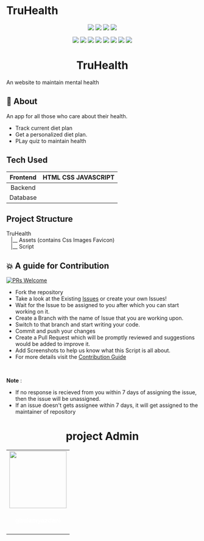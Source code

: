 # TruHealth

<p align="center">
<a href="https://github.com/ghulamyazdani/TruHealth"><img src="https://img.shields.io/badge/Open%20Source-%F0%9F%A4%8D-Green"></a>
<a href="https://github.com/ghulamyazdani/TruHealth"><img src="https://img.shields.io/badge/Built%20by-developers%20%3C%2F%3E-0059b3"></a>
<a href="https://github.com/ghulamyazdani/TruHealth"><img src="https://img.shields.io/static/v1.svg?label=Contributions&message=Welcome&color=yellow"></a>
<a href="https://github.com/ghulamyazdani/TruHealth"><img src="https://img.shields.io/badge/maintenance-yes-brightgreen"></a>
</p>
     
<p align="center">
<a href="https://github.com/ghulamyazdani/TruHealth/blob/main/LICENSE"><img src="https://img.shields.io/github/license/ghulamyazdani/TruHealth?color=brightgreen"></a>
<a href="https://github.com/ghulamyazdani/TruHealth/stargazers"><img src="https://img.shields.io/github/stars/ghulamyazdani/TruHealth?color=0059b3"></a>
<a href="https://github.com/ghulamyazdani/TruHealth/network/members"><img src="https://img.shields.io/github/forks/ghulamyazdani/TruHealth?color=yellow"></a>
<a href="https://github.com/ghulamyazdani/TruHealth/graphs/contributors"><img src="https://img.shields.io/github/contributors/Dragsters/Nutrihelp?color=brightgreen"></a>
<a href="https://github.com/Dragsters/Nutrihelp/issues"><img src="https://img.shields.io/github/issues/ghulamyazdani/TruHealth?color=0059b3"></a>
<a href="https://github.com/ghulamyazdani/TruHealth/issues?q=is%3Aissue+is%3Aclosed"><img src="https://img.shields.io/github/issues-closed-raw/ghulamyazdani/TruHealth?color=yellow"></a>
<a href="https://github.com/ghulamyazdani/TruHealth/pulls"><img src="https://img.shields.io/github/issues-pr/ghulamyazdani/TruHealth?color=brightgreen"></a>
<a href="https://github.com/ghulamyazdani/TruHealth/issues?q=is%3Apr+is%3Aclosed"><img src="https://img.shields.io/github/issues-pr-closed-raw/ghulamyazdani/TruHealth?color=0059b3"></a>
</p>    

<h1 align="center">TruHealth</h1>
An website to maintain mental health


## 🌟 About
An app for all those who care about their health.
- Track current diet plan
- Get a personalized diet plan.
- PLay quiz to maintain health 

## Tech Used
| Frontend | HTML CSS JAVASCRIPT |
|:-:|:-:|
| Backend |  |
| Database | |

## Project Structure
<p>
     TruHealth <br>
&nbsp&nbsp&nbsp|__ Assets (contains Css Images Favicon)<br>
&nbsp&nbsp&nbsp|__ Script 
</p> 
<!--
##  ▶️ How to Run the Project
**1.** Navigate to the project directory.
-->

## 💥 A guide for Contribution
[![PRs Welcome](https://img.shields.io/badge/PRs-welcome-brightgreen.svg?style=flat-square)](http://makeapullrequest.com)

- Fork the repository
- Take a look at the Existing [Issues](https://github.com/ghulamyazdani/TruHealth/issues) or create your own Issues!
- Wait for the Issue to be assigned to you after which you can start working on it.
- Create a Branch with the name of Issue that you are working upon.
- Switch to that branch and start writing your code.
- Commit and push your changes
- Create a Pull Request which will be promptly reviewed and suggestions would be added to improve it.
- Add Screenshots to help us know what this Script is all about.
- For more details visit the [Contribution Guide](https://github.com/ghulamyazdani/TruHealth/blob/main/Contributing.md)

<br>

__Note__ : 
- If no response is recieved from you within 7 days of assigning the issue, then the issue will be unassigned.
- If an issue doesn't gets assignee within 7 days, it will get assigned to the maintainer of repository




<h1 align=center> project Admin </h1>


  <div align="center">
<table>
<tr>

<td align="center"><a href="https://github.com/ghulamyazdani"><img src="https://avatars.githubusercontent.com/u/55938346?v=4" width=150px height=150px /></a></br> <h4 style="color:white;">ghulamyazdani</h4>

     
</tr>
</table>
<br>

